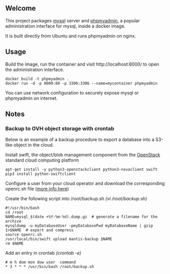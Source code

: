 ## Welcome

This project packages [mysql](https://www.mysql.com/) server and [phpmyadmin](https://www.phpmyadmin.net/), a popular administration interface for mysql, inside a docker image.

It is built directly from Ubuntu and runs phpmyadmin on nginx.

## Usage

Build the image, run the container and visit http://localhost:8000/ to open the administration interface.

```
docker build -t phpmyadmin .
docker run -d -p 8000:80 -p 3306:3306 --name=mycontainer phpmyadmin
```

You can use network configuration to securely expose mysql or phpmyadmin on internet.

## Notes

### Backup to OVH object storage with crontab

Below is an example of a backup procedure to export a database into a S3-like object in the cloud.

Install swift, the object/blob management component from the [OpenStack](https://www.openstack.org/) standard cloud computing platform

```
apt-get install -y python3-openstackclient python3-novaclient swift
pip3 install python-swiftclient
```

Configure a user from your cloud operator and download the corresponding openrc.sh file ([more info here](https://docs.openstack.org/liberty/install-guide-rdo/keystone-openrc.html))

Create the following script into /root/backup.sh *(vi /root/backup.sh)*

```
#!/usr/bin/bash
cd /root
NAME=mysql_$(date +%Y-%m-%d).dump.gz  # generate a filename for the archive
mysqldump -u myDatabaseUser -pmyDatabasePwd myDatabaseName | gzip 1>$NAME  # export and compress
source openrc.sh
/usr/local/bin/swift upload mantis-backup $NAME 
rm $NAME
```

Add an entry in crontab *(crontab -e)*

```
# m h dom mon dow user  command
* 3 * * * /usr/bin/bash /root/backup.sh
```
